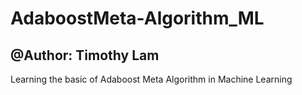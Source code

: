 # AdaboostMeta-Algorithm_ML

## @Author: Timothy Lam

Learning the basic of Adaboost Meta Algorithm in Machine Learning
